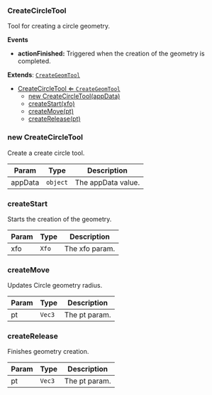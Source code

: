<a name="CreateCircleTool"></a>

### CreateCircleTool 
Tool for creating a circle geometry.**Events*** **actionFinished:** Triggered when the creation of the geometry is completed.


**Extends**: <code>[CreateGeomTool](api/Tools\CreateTools\CreateGeomTool.md)</code>  

* [CreateCircleTool ⇐ <code>CreateGeomTool</code>](#CreateCircleTool)
    * [new CreateCircleTool(appData)](#new-CreateCircleTool)
    * [createStart(xfo)](#createStart)
    * [createMove(pt)](#createMove)
    * [createRelease(pt)](#createRelease)

<a name="new_CreateCircleTool_new"></a>

### new CreateCircleTool
Create a create circle tool.


| Param | Type | Description |
| --- | --- | --- |
| appData | <code>object</code> | The appData value. |

<a name="CreateCircleTool+createStart"></a>

### createStart
Starts the creation of the geometry.



| Param | Type | Description |
| --- | --- | --- |
| xfo | <code>Xfo</code> | The xfo param. |

<a name="CreateCircleTool+createMove"></a>

### createMove
Updates Circle geometry radius.



| Param | Type | Description |
| --- | --- | --- |
| pt | <code>Vec3</code> | The pt param. |

<a name="CreateCircleTool+createRelease"></a>

### createRelease
Finishes geometry creation.



| Param | Type | Description |
| --- | --- | --- |
| pt | <code>Vec3</code> | The pt param. |

